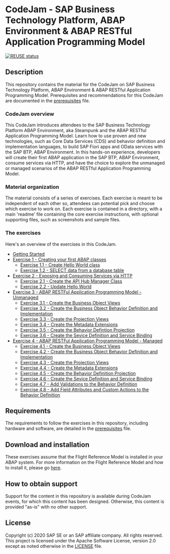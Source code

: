 # CodeJam - SAP Business Technology Platform, ABAP Environment & ABAP RESTful Application Programming Model
[![REUSE status](https://api.reuse.software/badge/github.com/SAP-samples/abap-exercises-codejam)](https://api.reuse.software/info/github.com/SAP-samples/abap-exercises-codejam)

## Description

This repository contains the material for the CodeJam on SAP Business Technology Platform, ABAP Environment & ABAP RESTful Application Programming Model. Prerequisites and recommendations for this CodeJam are documented in the [prerequisites](prerequisites.md) file.

### CodeJam overview

This CodeJam introduces attendees to the SAP Business Technology Platform ABAP Environment, aka Steampunk and the ABAP RESTful Application Programming Model. Learn how to use proven and new technologies, such as Core Data Services (CDS) and behavior definition and implementation languages, to build SAP Fiori apps and OData services with the SAP BTP, ABAP Environment. In this hands-on experience, developers will create their first ABAP application in the SAP BTP, ABAP Environment, consume services via HTTP, and have the choice to explore the unmanaged or managed scenarios of the ABAP RESTful Application Programming Model.

### Material organization

The material consists of a series of exercises. Each exercise is meant to be independent of each other so, attendees can potential pick and choose which exercise to work on.  Each exercise is contained in a directory, with a main 'readme' file containing the core exercise instructions, with optional supporting files, such as screenshots and sample files.

<!---### Following the exercises

During the CodeJam you will complete each exercise one at a time. At the end of each exercise there are questions; these are designed to help you think about the content just covered, and are to be discussed with the entire CodeJam class, led by the instructor, when everyone has finished that exercise.

If you finish an exercise early, please resist the temptation to continue with the next one. Instead, explore what you've just done and see if you can find out more about the subject that was covered. That way we all stay on track together and can benefit from some reflection via the questions (and answers).
-->

### The exercises

Here's an overview of the exercises in this CodeJam.

- [Getting Started](exercises/ex0/)
- [Exercise 1 - Creating your first ABAP classes](exercises/ex1/)
    - [Exercise 1.1 - Create Hello World class](exercises/ex1#exercise-11-creating-hello-world)
    - [Exercise 1.2 - SELECT data from a database table](exercises/ex1#exercise-12-SELECT-data-from-a-database-table)
- [Exercise 2 - Exposing and Consuming Services via HTTP](exercises/ex2/)
   - [Exercise 2.1 - Create the API Hub Manager Class](exercises/ex2#exercise-21-create-the-api-hub-manager-class)
    - [Exercise 2.2 - Update Hello World](exercises/ex2#exercise-22-update-hello-world)
- [Exercise 3 - ABAP RESTFul Application Programming Model - Unmanaged](exercises/ex3/)
    - [Exercise 3.1 - Create the Business Object Views](exercises/ex3#exercise-31-create-the-business-objects-views)
    - [Exercise 3.2 - Create the Business Object Behavior Definition and Implementation](exercises/ex3#exercise-32-create-the-business-object-behavior-definition-and-implementation)
    - [Exercise 3.3 - Create the Projection Views](exercises/ex3#exercise-33-create-the-projection-views)
    - [Exercise 3.4 - Create the Metadata Extensions](exercises/ex3#exercise-34-create-the-metadata-extensions)
    - [Exercise 3.5 - Create the Behavior Defintion Projection](exercises/ex3#exercise-35-create-the-behavior-definition-projection)
    - [Exercise 3.6 - Create the Sevice Definition and Service Binding](exercises/ex3#exercise-36-create-the-service-definition-and-service-binding)
- [Exercise 4 - ABAP RESTFul Application Programming Model - Managed](exercises/ex4/)
    - [Exercise 4.1 - Create the Business Object Views](exercises/ex4#exercise-41-create-the-business-objects-views)
    - [Exercise 4.2 - Create the Business Object Behavior Definition and Implementation](exercises/ex4#exercise-42-create-the-business-object-behavior-definition-and-implementation)
    - [Exercise 4.3 - Create the Projection Views](exercises/ex4#exercise-43-create-the-projection-views)
    - [Exercise 4.4 - Create the Metadata Extensions](exercises/ex4#exercise-44-create-the-metadata-extensions)
    - [Exercise 4.5 - Create the Behavior Definition Projection](exercises/ex4#exercise-45-create-the-behavior-definition-projection)
    - [Exercise 4.6 - Create the Sevice Definition and Service Binding](exercises/ex4#exercise-46-create-the-service-definition-and-service-binding)
    - [Exercise 4.7 - Add Validations to the Behavior Definition](exercises/ex4#exercise-47-add-validations-to-the-behavior-definition)
    - [Exercise 4.8 - Add Field Attributes and Custom Actions to the Behavior Definition](exercises/ex4#exercise-48-add-field-attributes-and-custom-actions-to-the-behavior-definition)



<!---
### Feedback

At the end of this CodeJam, we would be really grateful if you could spend a minute providing us with your thoughts in this [feedback form](link). Thank you.

-->

## Requirements

The requirements to follow the exercises in this repository, including hardware and software, are detailed in the [prerequisites](prerequisites.md) file.


## Download and installation

These exercises assume that the Flight Reference Model is installed in your ABAP system. For more information on the Flight Reference Model and how to install it, please go [here](https://github.com/SAP-samples/abap-platform-refscen-flight/blob/master/README.md). 


## How to obtain support

Support for the content in this repository is available during CodeJam events, for which this content has been designed. Otherwise, this content is provided "as-is" with no other support.

## License

Copyright (c) 2020 SAP SE or an SAP affiliate company. All rights reserved. This project is licensed under the Apache Software License, version 2.0 except as noted otherwise in the [LICENSE](LICENSES/Apache-2.0.txt) file.

